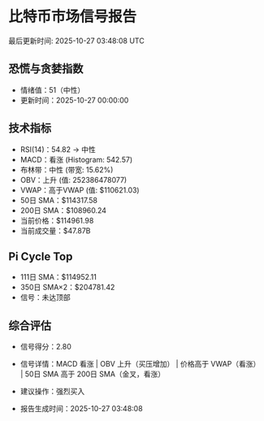 # 比特币市场信号报告

最后更新时间: 2025-10-27 03:48:08 UTC

## 恐慌与贪婪指数
- 情绪值：51（中性）
- 更新时间：2025-10-27 00:00:00

## 技术指标
- RSI(14)：54.82 → 中性
- MACD：看涨 (Histogram: 542.57)
- 布林带：中性 (带宽: 15.62%)
- OBV：上升 (值: 252386478077)
- VWAP：高于VWAP (值: $110621.03)
- 50日 SMA：$114317.58
- 200日 SMA：$108960.24
- 当前价格：$114961.98
- 当前成交量：$47.87B

## Pi Cycle Top
- 111日 SMA：$114952.11
- 350日 SMA×2：$204781.42
- 信号：未达顶部

## 综合评估
- 信号得分：2.80
- 信号详情：MACD 看涨 | OBV 上升（买压增加） | 价格高于 VWAP（看涨） | 50日 SMA 高于 200日 SMA（金叉，看涨）
- 建议操作：强烈买入

- 报告生成时间：2025-10-27 03:48:08